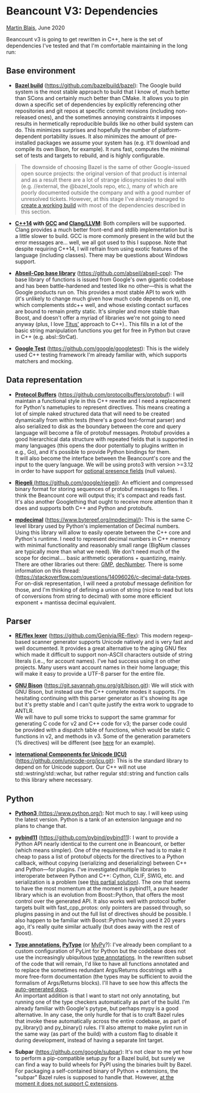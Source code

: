 Beancount V3: Dependencies<a id="title"></a>
============================================

[<span class="underline">Martin Blais</span>](mailto:blais@furius.ca), June 2020

Beancount v3 is going to get rewritten in C++, here is the set of dependencies I've tested and that I'm comfortable maintaining in the long run:

Base environment<a id="base-environment"></a>
---------------------------------------------

-   [**<span class="underline">Bazel build</span>**](https://bazel.build/) ([<span class="underline">https://github.com/bazelbuild/bazel</span>](https://github.com/bazelbuild/bazel)): The Google build system is the most stable approach to build that I know of, much better than SCons and certainly much better than CMake. It allows you to pin down a specific set of dependencies by explicitly referencing other repositories and git repos at specific commit revisions (including non-released ones), and the sometimes annoying constraints it imposes results in hermetically reproducible builds like no other build system can do. This minimizes surprises and hopefully the number of platform-dependent portability issues. It also minimizes the amount of pre-installed packages we assume your system has (e.g. it'll download and compile its own Bison, for example). It runs fast, computes the minimal set of tests and targets to rebuild, and is highly configurable.

> The downside of choosing Bazel is the same of other Google-issued open source projects: the original version of that product is internal and as a result there are a lot of strange idiosyncrasies to deal with (e.g. //external, the @bazel\_tools repo, etc.), many of which are poorly documented outside the company and with a good number of unresolved tickets. However, at this stage I've already managed to [<span class="underline">create a working build</span>](https://github.com/beancount/beancount/tree/bazel) with most of the dependencies described in this section.

-   **[<span class="underline">C++14</span>](https://en.wikipedia.org/wiki/C%2B%2B14) with [<span class="underline">GCC</span>](https://gcc.gnu.org/) and [<span class="underline">Clang/LLVM</span>](https://clang.llvm.org/)**: Both compilers will be supported. Clang provides a much better front-end and stdlib implementation but is a little slower to build. GCC is more commonly present in the wild but the error messages are… well, we all got used to this I suppose. Note that despite requiring C++14, I will refrain from using exotic features of the language (including classes). There may be questions about Windows support.

-   [**<span class="underline">Abseil-Cpp base library</span>**](https://abseil.io/) ([<span class="underline">https://github.com/abseil/abseil-cpp</span>](https://github.com/abseil/abseil-cpp)): The base library of functions is issued from Google's own gigantic codebase and has been battle-hardened and tested like no other—this is what the Google products run on. This provides a most stable API to work with (it's unlikely to change much given how much code depends on it), one which complements stdc++ well, and whose existing contact surfaces are bound to remain pretty static. It's simpler and more stable than Boost, and doesn't offer a myriad of libraries we're not going to need anyway (plus, I love [<span class="underline">Titus'</span>](https://github.com/tituswinters) approach to C++).. This fills in a lot of the basic string manipulation functions you get for free in Python but crave in C++ (e.g. absl::StrCat).

-   **[<span class="underline">Google Test</span>](https://en.wikipedia.org/wiki/Google_Test)** ([<span class="underline">https://github.com/google/googletest</span>](https://github.com/google/googletest)): This is the widely used C++ testing framework I'm already familiar with, which supports matchers and mocking.

Data representation<a id="data-representation"></a>
---------------------------------------------------

-   [**<span class="underline">Protocol Buffers</span>**](https://developers.google.com/protocol-buffers) ([<span class="underline">https://github.com/protocolbuffers/protobuf</span>](https://github.com/protocolbuffers/protobuf)): I will maintain a functional style in this C++ rewrite and I need a replacement for Python's nametuples to represent directives. This means creating a lot of simple naked structured data that will need to be created dynamically from within tests (there's a good text-format parser) and also serialized to disk as the boundary between the core and query language will become a file of protobuf messages. Protobuf provides a good hierarchical data structure with repeated fields that is supported in many languages (this opens the door potentially to plugins written in e.g., Go), and it's possible to provide Python bindings for them.  
    It will also become the interface between the Beancount's core and the input to the query language. We will be using proto3 with version &gt;=3.12 in order to have support for [<span class="underline">optional presence fields</span>](https://www.google.com/url?q=https://github.com/protocolbuffers/protobuf/blob/master/docs/field_presence.md&sa=D&ust=1593922864811000&usg=AFQjCNH4AQawCGimgvXDz1vOL3CVzTyuZQ) (null values).

-   [**<span class="underline">Riegeli</span>** <span class="underline">(https://github.com/google/riegeli)</span>](https://github.com/google/riegeli): An efficient and compressed binary format for storing sequences of protobuf messages to files. I think the Beancount core will output this; it's compact and reads fast. It's also another Googlething that ought to receive more attention than it does and supports both C++ and Python and protobufs.

-   [**<span class="underline">mpdecimal</span>**](https://www.bytereef.org/mpdecimal/) ([<span class="underline">https://www.bytereef.org/mpdecimal/</span>](https://www.bytereef.org/mpdecimal/))**:** This is the same C-level library used by Python's implementation of Decimal numbers. Using this library will allow to easily operate between the C++ core and Python's runtime. I need to represent decimal numbers in C++ memory with minimal functionality and reasonably small range (BigNum classes are typically more than what we need). We don't need much of the scope for decimal…. basic arithmetic operations + quantizing, mainly.  
    There are other libraries out there: [<span class="underline">GMP</span>](https://gmplib.org/), [<span class="underline">decNumber</span>](http://speleotrove.com/decimal/decnumber.html)*.* There is some information on this thread: ([<span class="underline">https://stackoverflow.com/questions/14096026/c-decimal-data-types</span>](https://stackoverflow.com/questions/14096026/c-decimal-data-types). For on-disk representation, I will need a protobuf message definition for those, and I'm thinking of defining a union of string (nice to read but lots of conversions from string to decimal) with some more efficient exponent + mantissa decimal equivalent.

Parser<a id="parser"></a>
-------------------------

-   **[<span class="underline">RE/flex lexer</span>](https://www.genivia.com/doc/reflex/html/)** ([<span class="underline">https://github.com/Genivia/RE-flex</span>](https://github.com/Genivia/RE-flex)): This modern regexp-based scanner generator supports Unicode natively and is very fast and well documented. It provides a great alternative to the aging GNU flex which made it difficult to support non-ASCII characters outside of string literals (i.e.., for account names). I've had success using it on other projects. Many users want account names in their home language; this will make it easy to provide a UTF-8 parser for the entire file.

-   **[<span class="underline">GNU Bison</span>](https://www.gnu.org/software/bison/)** ([<span class="underline">https://git.savannah.gnu.org/git/bison.git</span>](https://git.savannah.gnu.org/git/bison.git)): We will stick with GNU Bison, but instead use the C++ complete modes it supports. I'm hesitating continuing with this parser generator as it's showing its age but it's pretty stable and I can't quite justify the extra work to upgrade to ANTLR.  
    We will have to pull some tricks to support the same grammar for generating C code for v2 and C++ code for v3; the parser code could be provided with a dispatch table of functions, which would be static C functions in v2, and methods in v3. Some of the generation parameters (% directives) will be different (see [<span class="underline">here</span>](https://github.com/blais/oblique/blob/master/oblique/parser.yxx#L8) for an example).

-   [<span class="underline">I**nternational Components for Unicode (ICU)**</span>](http://site.icu-project.org/home) ([<span class="underline">https://github.com/unicode-org/icu.git</span>](https://github.com/unicode-org/icu.git)): This is the standard library to depend on for Unicode support. Our C++ will not use std::wstring/std::wchar, but rather regular std::string and function calls to this library where necessary.

Python<a id="python"></a>
-------------------------

-   [**<span class="underline">Python3</span>** <span class="underline">(https://www.python.org/)</span>](https://www.python.org/): Not much to say. I will keep using the latest version. Python is a tank of an extension language and no plans to change that.

-   **[<span class="underline">pybind11</span>](https://pybind11.readthedocs.io/en/stable/)** ([<span class="underline">https://github.com/pybind/pybind11</span>](https://github.com/pybind/pybind11)): I want to provide a Python API nearly identical to the current one in Beancount, or better (which means simpler). One of the requirements I've had is to make it cheap to pass a list of protobuf objects for the directives to a Python callback, without copying (serializing and deserializing) between C++ and Python—for plugins. I've investigated multiple libraries to interoperate between Python and C++: Cython, CLIF, SWIG, etc. and serialization is a problem (see [<span class="underline">this partial solution</span>](https://github.com/google/nucleus/blob/master/nucleus/util/proto_ptr.h)). The one that seems to have the most momentum at the moment is pybind11, a pure header library which is an evolution from Boost::Python, that offers the most control over the generated API. It also works well with protocol buffer targets built with fast\_cpp\_protos: only pointers are passed through, so plugins passing in and out the full list of directives should be possible. I also happen to be familiar with Boost::Python having used it 20 years ago, it's really quite similar actually (but does away with the rest of Boost).

-   **[<span class="underline">Type annotations</span>](https://docs.python.org/3/library/typing.html), [<span class="underline">PyType</span>](https://github.com/google/pytype)** (or [<span class="underline">MyPy</span>](http://mypy-lang.org/)?): I've already been compliant to a custom configuration of PyLint for Python but the codebase does not use the increasingly ubiquitous [<span class="underline">type annotations</span>](https://docs.python.org/3/library/typing.html). In the rewritten subset of the code that will remain, I'd like to have all functions annotated and to replace the sometimes redundant Args/Returns docstrings with a more free-form documentation (the types may be sufficient to avoid the formalism of Args/Returns blocks). I'll have to see how this affects the [<span class="underline">auto-generated docs</span>](https://github.com/beancount/docs).  
    An important addition is that I want to start not only annotating, but running one of the type checkers automatically as part of the build. I'm already familiar with Google's pytype, but perhaps mypy is a good alternative. In any case, the only hurdle for that is to craft Bazel rules that invoke these automatically across the entire codebase, as part of py\_library() and py\_binary() rules. I'll also attempt to make pylint run in the same way (as part of the build) with a custom flag to disable it during development, instead of having a separate lint target.

-   **Subpar** ([<span class="underline">https://github.com/google/subpar</span>](https://github.com/google/subpar)): It's not clear to me yet how to perform a pip-compatible setup.py for a Bazel build, but surely we can find a way to build wheels for PyPI using the binaries built by Bazel. For packaging a self-contained binary of Python + extensions, the "subpar" Bazel rules is supposed to handle that. However, [<span class="underline">at the moment it does not support C extensions</span>](https://github.com/google/subpar/issues/59).
